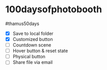 # 100daysofphotobooth
#thamus50days
* [x] Save to local folder
* [x] Customized button
* [ ] Countdown scene
* [ ] Hover button & reset state
* [ ] Physical button
* [ ] Share file via email
